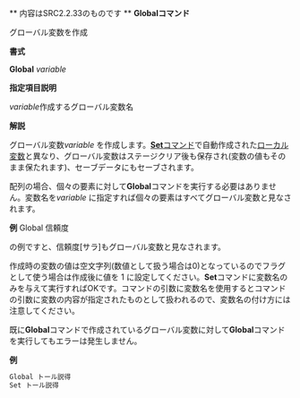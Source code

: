 ** 内容はSRC2.2.33のものです **
**Globalコマンド**

グローバル変数を作成

**書式**

**Global** *variable*

**指定項目説明**

*variable*作成するグローバル変数名

**解説**

グローバル変数*variable* を作成します。[**Set**コマンド](Setコマンド.md)で自動作成された[ローカル変数](ローカル変数.md)と異なり、グローバル変数はステージクリア後も保存され(変数の値もそのまま保たれます)、セーブデータにもセーブされます。

配列の場合、個々の要素に対して**Global**コマンドを実行する必要はありません。変数名を*variable* に指定すれば個々の要素はすべてグローバル変数と見なされます。

**例** Global 信頼度

の例ですと、信頼度[サラ]もグローバル変数と見なされます。

作成時の変数の値は空文字列(数値として扱う場合は0)となっているのでフラグとして使う場合は作成後に値を 1 に設定してください。**Set**コマンドに変数名のみを与えて実行すればOKです。コマンドの引数に変数名を使用するとコマンドの引数に変数の内容が指定されたものとして扱われるので、変数名の付け方には注意してください。

既に**Global**コマンドで作成されているグローバル変数に対して**Global**コマンドを実行してもエラーは発生しません。

**例**
```sh
Global トール説得
Set トール説得
```

